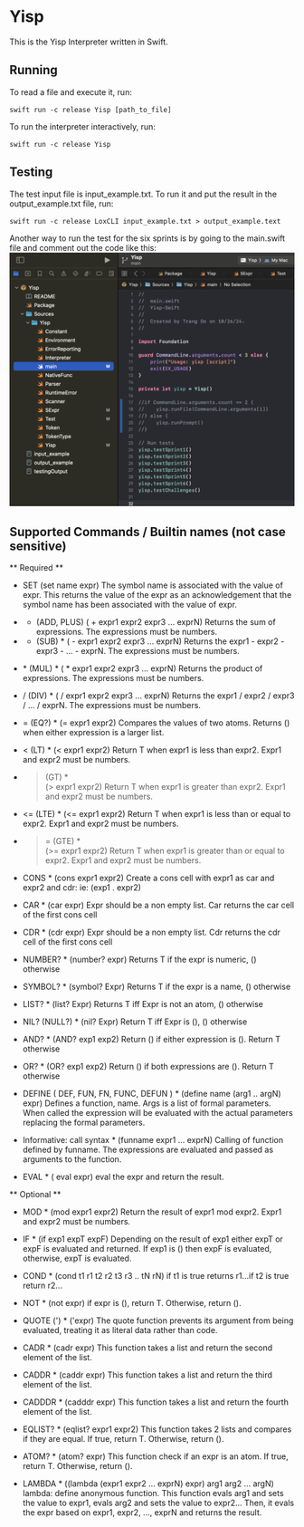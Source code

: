 # Yisp
This is the Yisp Interpreter written in Swift. 

## Running

To read a file and execute it, run: 

```
swift run -c release Yisp [path_to_file]
```

To run the interpreter interactively, run: 

```
swift run -c release Yisp
```

## Testing
The test input file is input_example.txt. To run it and put the result in the output_example.txt file, run: 

```
swift run -c release LoxCLI input_example.txt > output_example.text
```

Another way to run the test for the six sprints is by going to the main.swift file and comment out the code like this: 
![](https://github.com/ttdo19/Lotties/blob/main/Run%20Test.png)

## Supported Commands / Builtin names (not case sensitive)

** Required **

* SET 
(set name expr)
The symbol name is associated with the value of expr. This returns the value of the expr as an acknowledgement that the symbol name has been associated with the value of expr.

* + (ADD, PLUS)
( + expr1 expr2 expr3 ... exprN)
Returns the sum of expressions. The expressions must be numbers. 

* - (SUB) *
( - expr1 expr2 expr3 ... exprN)
 Returns the expr1 - expr2 - expr3 - ... - exprN. The expressions must be numbers. 

* \* (MUL) *
( \* expr1 expr2 expr3 ... exprN)
 Returns the product of expressions. The expressions must be numbers. 

* / (DIV) *
( / expr1 expr2 expr3 ... exprN)
 Returns the expr1 / expr2 / expr3 / ... / exprN. The expressions must be numbers. 

* = (EQ?) *
(= expr1 expr2)
Compares the values of two atoms. Returns () when either expression is a larger list.

* < (LT) *
(< expr1 expr2)
Return T when expr1 is less than expr2. Expr1 and expr2 must be numbers.

* > (GT) *  
(> expr1 expr2)
Return T when expr1 is greater than expr2. Expr1 and expr2 must be numbers.

* <= (LTE) *
(<= expr1 expr2)
Return T when expr1 is less than or equal to expr2. Expr1 and expr2 must be numbers.

* >= (GTE) *  
(>= expr1 expr2)
Return T when expr1 is greater than or equal to expr2. Expr1 and expr2 must be numbers.

* CONS * 
(cons expr1 expr2)
Create a cons cell with expr1 as car and expr2 and cdr: ie: (exp1 . expr2)

* CAR *
(car expr)
Expr should be a non empty list. Car returns the car cell of the first cons cell

* CDR * 
(cdr expr)
Expr should be a non empty list. Cdr returns the cdr cell of the first cons cell

* NUMBER? *
(number? expr)
Returns T if the expr is numeric, () otherwise

* SYMBOL? *
(symbol? Expr)
Returns T if the expr is a name, () otherwise

* LIST? *
(list? Expr)
Returns T iff Expr is not an atom, () otherwise

* NIL? (NULL?) *
(nil? Expr)
Return T iff Expr is (), () otherwise

* AND? *
(AND? exp1 exp2)
Return () if either expression is (). Return T otherwise

* OR? *
(OR? exp1 exp2)
Return () if both expressions are (). Return T otherwise

* DEFINE ( DEF, FUN, FN, FUNC, DEFUN ) * 
(define name (arg1 .. argN) expr)
Defines a function, name. Args is a list of formal parameters. When called the expression will be evaluated with the actual parameters replacing the formal parameters.

* Informative: call syntax *
(funname expr1 ... exprN)
Calling of function defined by funname. The expressions are evaluated and passed as arguments to the function.

* EVAL *
( eval expr)
eval the expr and return the result.

** Optional ** 

* MOD *
(mod expr1 expr2)
Return the result of expr1 mod expr2. Expr1 and expr2 must be numbers.

* IF *
(if exp1 expT expF) 
Depending on the result of exp1 either expT or expF is evaluated and returned. If exp1 is () then expF is evaluated, otherwise, expT is evaluated.

* COND * 
(cond t1 r1 t2 r2 t3 r3 .. tN rN)
if t1 is true returns r1...if t2 is true return r2...

* NOT *
(not expr)
if expr is (), return T. Otherwise, return ().

* QUOTE (') * 
('expr)
The quote function prevents its argument from being evaluated, treating it as literal data rather than code.

* CADR *
(cadr expr)
This function takes a list and return the second element of the list.

* CADDR *
(caddr expr)
This function takes a list and return the third element of the list.

* CADDDR *
(cadddr expr)
This function takes a list and return the fourth element of the list. 

* EQLIST? *
(eqlist? expr1 expr2)
This function takes 2 lists and compares if they are equal. If true, return T. Otherwise, return (). 

* ATOM? *
(atom? expr)
This function check if an expr is an atom. If true, return T. Otherwise, return ().

* LAMBDA *
((lambda (expr1 expr2 ... exprN) expr) arg1 arg2 ... argN)
lambda: define anonymous function. This function evals arg1 and sets the value to expr1, evals arg2 and sets the value to expr2...
Then, it evals the expr based on expr1, expr2, ..., exprN and returns the result. 





